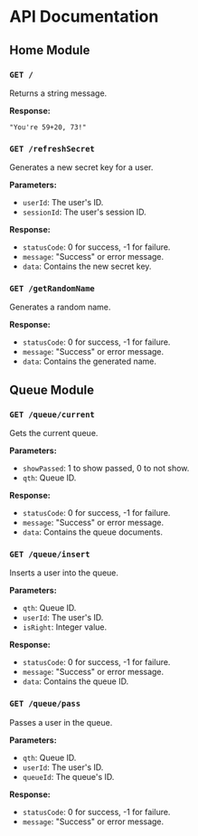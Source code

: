 # API Documentation

## Home Module

### `GET /`

Returns a string message.

**Response:**

```
"You're 59+20, 73!"
```

### `GET /refreshSecret`

Generates a new secret key for a user.

**Parameters:**

- `userId`: The user's ID.
- `sessionId`: The user's session ID.

**Response:**

- `statusCode`: 0 for success, -1 for failure.
- `message`: "Success" or error message.
- `data`: Contains the new secret key.

### `GET /getRandomName`

Generates a random name.

**Response:**

- `statusCode`: 0 for success, -1 for failure.
- `message`: "Success" or error message.
- `data`: Contains the generated name.

## Queue Module

### `GET /queue/current`

Gets the current queue.

**Parameters:**

- `showPassed`: 1 to show passed, 0 to not show.
- `qth`: Queue ID.

**Response:**

- `statusCode`: 0 for success, -1 for failure.
- `message`: "Success" or error message.
- `data`: Contains the queue documents.

### `GET /queue/insert`

Inserts a user into the queue.

**Parameters:**

- `qth`: Queue ID.
- `userId`: The user's ID.
- `isRight`: Integer value.

**Response:**

- `statusCode`: 0 for success, -1 for failure.
- `message`: "Success" or error message.
- `data`: Contains the queue ID.

### `GET /queue/pass`

Passes a user in the queue.

**Parameters:**

- `qth`: Queue ID.
- `userId`: The user's ID.
- `queueId`: The queue's ID.

**Response:**

- `statusCode`: 0 for success, -1 for failure.
- `message`: "Success" or error message.